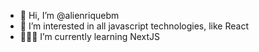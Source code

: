 - 👋 Hi, I’m @alienriquebm
- 👀 I’m interested in all javascript technologies, like React
- 👨🏻‍💻 I’m currently learning NextJS

<!---
alienriquebm/alienriquebm is a ✨ special ✨ repository because its `README.md` (this file) appears on your GitHub profile.
You can click the Preview link to take a look at your changes.
--->
